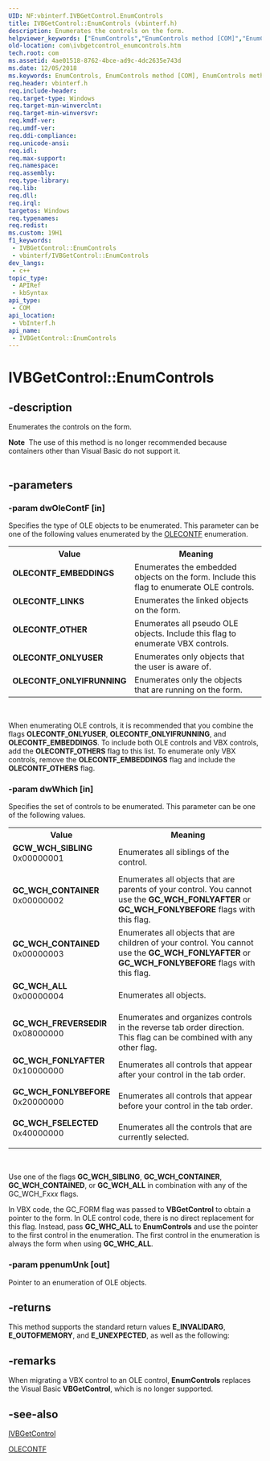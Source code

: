 ```yaml
---
UID: NF:vbinterf.IVBGetControl.EnumControls
title: IVBGetControl::EnumControls (vbinterf.h)
description: Enumerates the controls on the form.
helpviewer_keywords: ["EnumControls","EnumControls method [COM]","EnumControls method [COM]","IVBGetControl interface","GCW_WCH_SIBLING","GC_WCH_ALL","GC_WCH_CONTAINED","GC_WCH_CONTAINER","GC_WCH_FONLYAFTER","GC_WCH_FONLYBEFORE","GC_WCH_FREVERSEDIR","GC_WCH_FSELECTED","IVBGetControl interface [COM]","EnumControls method","IVBGetControl.EnumControls","IVBGetControl::EnumControls","OLECONTF_EMBEDDINGS","OLECONTF_LINKS","OLECONTF_ONLYIFRUNNING","OLECONTF_ONLYUSER","OLECONTF_OTHER","_com_IVBGetControl_EnumControls","com.ivbgetcontrol_enumcontrols","vbinterf/IVBGetControl::EnumControls"]
old-location: com\ivbgetcontrol_enumcontrols.htm
tech.root: com
ms.assetid: 4ae01518-8762-4bce-ad9c-4dc2635e743d
ms.date: 12/05/2018
ms.keywords: EnumControls, EnumControls method [COM], EnumControls method [COM],IVBGetControl interface, GCW_WCH_SIBLING, GC_WCH_ALL, GC_WCH_CONTAINED, GC_WCH_CONTAINER, GC_WCH_FONLYAFTER, GC_WCH_FONLYBEFORE, GC_WCH_FREVERSEDIR, GC_WCH_FSELECTED, IVBGetControl interface [COM],EnumControls method, IVBGetControl.EnumControls, IVBGetControl::EnumControls, OLECONTF_EMBEDDINGS, OLECONTF_LINKS, OLECONTF_ONLYIFRUNNING, OLECONTF_ONLYUSER, OLECONTF_OTHER, _com_IVBGetControl_EnumControls, com.ivbgetcontrol_enumcontrols, vbinterf/IVBGetControl::EnumControls
req.header: vbinterf.h
req.include-header: 
req.target-type: Windows
req.target-min-winverclnt: 
req.target-min-winversvr: 
req.kmdf-ver: 
req.umdf-ver: 
req.ddi-compliance: 
req.unicode-ansi: 
req.idl: 
req.max-support: 
req.namespace: 
req.assembly: 
req.type-library: 
req.lib: 
req.dll: 
req.irql: 
targetos: Windows
req.typenames: 
req.redist: 
ms.custom: 19H1
f1_keywords:
 - IVBGetControl::EnumControls
 - vbinterf/IVBGetControl::EnumControls
dev_langs:
 - c++
topic_type:
 - APIRef
 - kbSyntax
api_type:
 - COM
api_location:
 - VbInterf.h
api_name:
 - IVBGetControl::EnumControls
---
```


# IVBGetControl::EnumControls


## -description

Enumerates the controls on the form.
<div class="alert"><b>Note</b>  The use of this method is no longer recommended because containers other than Visual Basic do not support 
    it.</div><div> </div>

## -parameters

### -param dwOleContF [in]

Specifies the type of OLE objects to be enumerated. This parameter can be one of the following 
      values enumerated by the <a href="/windows/desktop/api/oleidl/ne-oleidl-olecontf">OLECONTF</a> enumeration.

<table>
<tr>
<th>Value</th>
<th>Meaning</th>
</tr>
<tr>
<td width="40%"><a id="OLECONTF_EMBEDDINGS"></a><a id="olecontf_embeddings"></a><dl>
<dt><b>OLECONTF_EMBEDDINGS</b></dt>
</dl>
</td>
<td width="60%">
Enumerates the embedded objects on the form. Include this flag to enumerate OLE controls.

</td>
</tr>
<tr>
<td width="40%"><a id="OLECONTF_LINKS"></a><a id="olecontf_links"></a><dl>
<dt><b>OLECONTF_LINKS</b></dt>
</dl>
</td>
<td width="60%">
Enumerates the linked objects on the form.

</td>
</tr>
<tr>
<td width="40%"><a id="OLECONTF_OTHER"></a><a id="olecontf_other"></a><dl>
<dt><b>OLECONTF_OTHER</b></dt>
</dl>
</td>
<td width="60%">
Enumerates all pseudo OLE objects. Include this flag to enumerate VBX controls.

</td>
</tr>
<tr>
<td width="40%"><a id="OLECONTF_ONLYUSER"></a><a id="olecontf_onlyuser"></a><dl>
<dt><b>OLECONTF_ONLYUSER</b></dt>
</dl>
</td>
<td width="60%">
Enumerates only objects that the user is aware of.

</td>
</tr>
<tr>
<td width="40%"><a id="OLECONTF_ONLYIFRUNNING"></a><a id="olecontf_onlyifrunning"></a><dl>
<dt><b>OLECONTF_ONLYIFRUNNING</b></dt>
</dl>
</td>
<td width="60%">
Enumerates only the objects that are running on the form.

</td>
</tr>
</table>
 

When enumerating OLE controls, it is recommended that you combine the flags 
      <b>OLECONTF_ONLYUSER</b>, <b>OLECONTF_ONLYIFRUNNING</b>, and 
      <b>OLECONTF_EMBEDDINGS</b>. To include both OLE controls and VBX controls, add the 
      <b>OLECONTF_OTHERS</b> flag to this list. To enumerate only VBX controls, remove the 
      <b>OLECONTF_EMBEDDINGS</b> flag and include the <b>OLECONTF_OTHERS</b> 
      flag.

### -param dwWhich [in]

Specifies the set of controls to be enumerated. This parameter can be one of the following values.

<table>
<tr>
<th>Value</th>
<th>Meaning</th>
</tr>
<tr>
<td width="40%"><a id="GCW_WCH_SIBLING"></a><a id="gcw_wch_sibling"></a><dl>
<dt><b>GCW_WCH_SIBLING</b></dt>
<dt>0x00000001</dt>
</dl>
</td>
<td width="60%">
Enumerates all siblings of the control.

</td>
</tr>
<tr>
<td width="40%"><a id="GC_WCH_CONTAINER"></a><a id="gc_wch_container"></a><dl>
<dt><b>GC_WCH_CONTAINER</b></dt>
<dt>0x00000002</dt>
</dl>
</td>
<td width="60%">
Enumerates all objects that are parents of your control. You cannot use the 
        <b>GC_WCH_FONLYAFTER</b> or <b>GC_WCH_FONLYBEFORE</b> flags with this 
        flag.

</td>
</tr>
<tr>
<td width="40%"><a id="GC_WCH_CONTAINED"></a><a id="gc_wch_contained"></a><dl>
<dt><b>GC_WCH_CONTAINED</b></dt>
<dt>0x00000003</dt>
</dl>
</td>
<td width="60%">
Enumerates all objects that are children of your control. You cannot use the 
        <b>GC_WCH_FONLYAFTER</b> or <b>GC_WCH_FONLYBEFORE</b> flags with this 
        flag.

</td>
</tr>
<tr>
<td width="40%"><a id="GC_WCH_ALL"></a><a id="gc_wch_all"></a><dl>
<dt><b>GC_WCH_ALL</b></dt>
<dt>0x00000004</dt>
</dl>
</td>
<td width="60%">
Enumerates all objects.

</td>
</tr>
<tr>
<td width="40%"><a id="GC_WCH_FREVERSEDIR"></a><a id="gc_wch_freversedir"></a><dl>
<dt><b>GC_WCH_FREVERSEDIR</b></dt>
<dt>0x08000000</dt>
</dl>
</td>
<td width="60%">
Enumerates and organizes controls in the reverse tab order direction. This flag can be combined with any 
        other flag.

</td>
</tr>
<tr>
<td width="40%"><a id="GC_WCH_FONLYAFTER"></a><a id="gc_wch_fonlyafter"></a><dl>
<dt><b>GC_WCH_FONLYAFTER</b></dt>
<dt>0x10000000</dt>
</dl>
</td>
<td width="60%">
Enumerates all controls that appear after your control in the tab order.

</td>
</tr>
<tr>
<td width="40%"><a id="GC_WCH_FONLYBEFORE"></a><a id="gc_wch_fonlybefore"></a><dl>
<dt><b>GC_WCH_FONLYBEFORE</b></dt>
<dt>0x20000000</dt>
</dl>
</td>
<td width="60%">
Enumerates all controls that appear before your control in the tab order.

</td>
</tr>
<tr>
<td width="40%"><a id="GC_WCH_FSELECTED"></a><a id="gc_wch_fselected"></a><dl>
<dt><b>GC_WCH_FSELECTED</b></dt>
<dt>0x40000000</dt>
</dl>
</td>
<td width="60%">
Enumerates all the controls that are currently selected.

</td>
</tr>
</table>
 

Use one of the flags <b>GC_WCH_SIBLING</b>, <b>GC_WCH_CONTAINER</b>, 
       <b>GC_WCH_CONTAINED</b>, or <b>GC_WCH_ALL</b> in combination with any of 
       the GC_WCH_F<i>xxx</i> flags.

In VBX code, the GC_FORM flag was passed to <b>VBGetControl</b> to obtain a pointer to 
       the form. In OLE control code, there is no direct replacement for this flag. Instead, pass 
       <b>GC_WHC_ALL</b> to 
       <b>EnumControls</b> and use the pointer to the 
       first control in the enumeration. The first control in the enumeration is always the form when using 
       <b>GC_WHC_ALL</b>.

### -param ppenumUnk [out]

Pointer to an enumeration of OLE objects.

## -returns

This method supports the standard return values <b>E_INVALIDARG</b>, 
      <b>E_OUTOFMEMORY</b>, and <b>E_UNEXPECTED</b>, as well as the 
      following:

## -remarks

When migrating a VBX control to an OLE control, 
    <b>EnumControls</b> replaces the Visual Basic 
    <b>VBGetControl</b>, which is no longer supported.

## -see-also

<a href="/windows/desktop/api/vbinterf/nn-vbinterf-ivbgetcontrol">IVBGetControl</a>



<a href="/windows/desktop/api/oleidl/ne-oleidl-olecontf">OLECONTF</a>

